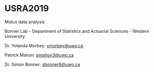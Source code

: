 # USRA2019


Motus data analysis


Bonner Lab - Department of Statistics and Actuarial Sciences - Western University 


Dr. Yolanda Morbey: ymorbey@uwo.ca 

Patrick Mahon: pmahon3@uwo.ca

Dr. Simon Bonner: sbonner6@uwo.ca

